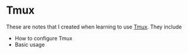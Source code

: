 # Tmux

These are notes that I created when learning to use [Tmux][]. They include

* How to configure Tmux
* Basic usage

[Tmux]: https://tmux.github.io/